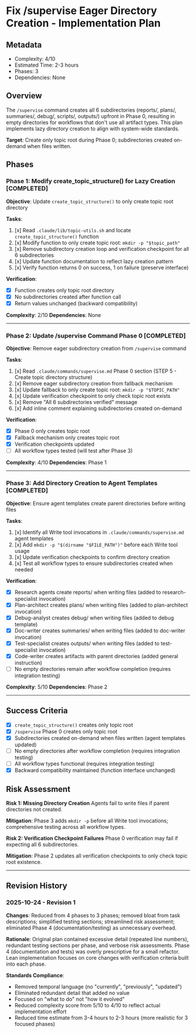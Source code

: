 # Fix /supervise Eager Directory Creation - Implementation Plan

## Metadata
- Complexity: 4/10
- Estimated Time: 2-3 hours
- Phases: 3
- Dependencies: None

## Overview

The `/supervise` command creates all 6 subdirectories (reports/, plans/, summaries/, debug/, scripts/, outputs/) upfront in Phase 0, resulting in empty directories for workflows that don't use all artifact types. This plan implements lazy directory creation to align with system-wide standards.

**Target**: Create only topic root during Phase 0; subdirectories created on-demand when files written.

## Phases

### Phase 1: Modify create_topic_structure() for Lazy Creation [COMPLETED]

**Objective**: Update `create_topic_structure()` to only create topic root directory

**Tasks**:
1. [x] Read `.claude/lib/topic-utils.sh` and locate `create_topic_structure()` function
2. [x] Modify function to only create topic root: `mkdir -p "$topic_path"`
3. [x] Remove subdirectory creation loop and verification checkpoint for all 6 subdirectories
4. [x] Update function documentation to reflect lazy creation pattern
5. [x] Verify function returns 0 on success, 1 on failure (preserve interface)

**Verification**:
- [x] Function creates only topic root directory
- [x] No subdirectories created after function call
- [x] Return values unchanged (backward compatibility)

**Complexity**: 2/10
**Dependencies**: None

---

### Phase 2: Update /supervise Command Phase 0 [COMPLETED]

**Objective**: Remove eager subdirectory creation from `/supervise` command

**Tasks**:
1. [x] Read `.claude/commands/supervise.md` Phase 0 section (STEP 5 - Create topic directory structure)
2. [x] Remove eager subdirectory creation from fallback mechanism
3. [x] Update fallback to only create topic root: `mkdir -p "$TOPIC_PATH"`
4. [x] Update verification checkpoint to only check topic root exists
5. [x] Remove "All 6 subdirectories verified" message
6. [x] Add inline comment explaining subdirectories created on-demand

**Verification**:
- [x] Phase 0 only creates topic root
- [x] Fallback mechanism only creates topic root
- [x] Verification checkpoints updated
- [ ] All workflow types tested (will test after Phase 3)

**Complexity**: 4/10
**Dependencies**: Phase 1

---

### Phase 3: Add Directory Creation to Agent Templates [COMPLETED]

**Objective**: Ensure agent templates create parent directories before writing files

**Tasks**:
1. [x] Identify all Write tool invocations in `.claude/commands/supervise.md` agent templates
2. [x] Add `mkdir -p "$(dirname "$FILE_PATH")"` before each Write tool usage
3. [x] Update verification checkpoints to confirm directory creation
4. [x] Test all workflow types to ensure subdirectories created when needed

**Verification**:
- [x] Research agents create reports/ when writing files (added to research-specialist invocation)
- [x] Plan-architect creates plans/ when writing files (added to plan-architect invocation)
- [x] Debug-analyst creates debug/ when writing files (added to debug template)
- [x] Doc-writer creates summaries/ when writing files (added to doc-writer invocation)
- [x] Test-specialist creates outputs/ when writing files (added to test-specialist invocation)
- [x] Code-writer creates artifacts with parent directories (added general instruction)
- [ ] No empty directories remain after workflow completion (requires integration testing)

**Complexity**: 5/10
**Dependencies**: Phase 2

---

## Success Criteria

- [x] `create_topic_structure()` creates only topic root
- [x] `/supervise` Phase 0 creates only topic root
- [x] Subdirectories created on-demand when files written (agent templates updated)
- [ ] No empty directories after workflow completion (requires integration testing)
- [ ] All workflow types functional (requires integration testing)
- [x] Backward compatibility maintained (function interface unchanged)

## Risk Assessment

**Risk 1: Missing Directory Creation**
Agents fail to write files if parent directories not created.

**Mitigation**: Phase 3 adds `mkdir -p` before all Write tool invocations; comprehensive testing across all workflow types.

**Risk 2: Verification Checkpoint Failures**
Phase 0 verification may fail if expecting all 6 subdirectories.

**Mitigation**: Phase 2 updates all verification checkpoints to only check topic root existence.

---

## Revision History

### 2025-10-24 - Revision 1
**Changes**: Reduced from 4 phases to 3 phases; removed bloat from task descriptions; simplified testing sections; streamlined risk assessment; eliminated Phase 4 (documentation/testing) as unnecessary overhead.

**Rationale**: Original plan contained excessive detail (repeated line numbers), redundant testing sections per phase, and verbose risk assessments. Phase 4 (documentation and tests) was overly prescriptive for a small refactor. Lean implementation focuses on core changes with verification criteria built into each phase.

**Standards Compliance**:
- Removed temporal language (no "currently", "previously", "updated")
- Eliminated redundant detail that added no value
- Focused on "what to do" not "how it evolved"
- Reduced complexity score from 5/10 to 4/10 to reflect actual implementation effort
- Reduced time estimate from 3-4 hours to 2-3 hours (more realistic for 3 focused phases)
